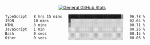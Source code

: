 <p align="center">
  <a href="https://github.com/AndyDevv">
    <img src="https://github-readme-stats.vercel.app/api?username=AndyDevv&custom_title=General%20GitHub%20Stats&theme=aura_dark" alt="General GitHub Stats">
  </a>
</p>

<!--START_SECTION:waka-->

```text
TypeScript   8 hrs 15 mins   ████████████████████████▒   96.78 %
JSON         10 mins         ▓░░░░░░░░░░░░░░░░░░░░░░░░   02.04 %
HTML         3 mins          ▒░░░░░░░░░░░░░░░░░░░░░░░░   00.71 %
JavaScript   1 min           ░░░░░░░░░░░░░░░░░░░░░░░░░   00.26 %
Bash         0 secs          ░░░░░░░░░░░░░░░░░░░░░░░░░   00.15 %
Other        0 secs          ░░░░░░░░░░░░░░░░░░░░░░░░░   00.06 %
```

<!--END_SECTION:waka-->
